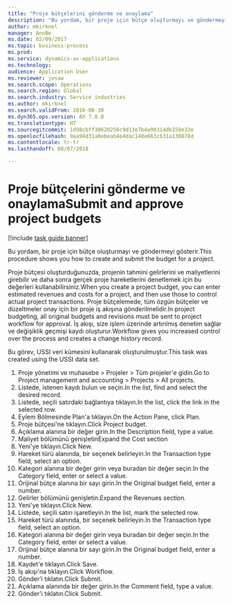 ```yaml
--- 
title: "Proje bütçelerini gönderme ve onaylama"
description: "Bu yordam, bir proje için bütçe oluşturmayı ve göndermeyi gösterir."
author: mkirknel
manager: AnnBe
ms.date: 02/09/2017
ms.topic: business-process
ms.prod: 
ms.service: dynamics-ax-applications
ms.technology: 
audience: Application User
ms.reviewer: josaw
ms.search.scope: Operations
ms.search.region: Global
ms.search.industry: Service industries
ms.author: mkirknel
ms.search.validFrom: 2016-06-30
ms.dyn365.ops.version: AX 7.0.0
ms.translationtype: HT
ms.sourcegitcommit: 1d98cbff30620256c9d13e7b4a90314db150e33e
ms.openlocfilehash: 9aa94d31a0ebeab4e4dac148e663c631a130878d
ms.contentlocale: tr-tr
ms.lasthandoff: 08/07/2018

---
```

# <a name="submit-and-approve-project-budgets"></a><span data-ttu-id="f747d-103">Proje bütçelerini gönderme ve onaylama</span><span class="sxs-lookup"><span data-stu-id="f747d-103">Submit and approve project budgets</span></span>

[!include [task guide banner](../../includes/task-guide-banner.md)]

<span data-ttu-id="f747d-104">Bu yordam, bir proje için bütçe oluşturmayı ve göndermeyi gösterir.</span><span class="sxs-lookup"><span data-stu-id="f747d-104">This procedure shows you how to create and submit the budget for a project.</span></span> 

<span data-ttu-id="f747d-105">Proje bütçesi oluşturduğunuzda, projenin tahmini gelirlerini ve maliyetlerini girebilir ve daha sonra gerçek proje hareketlerini denetlemek için bu değerleri kullanabilirsiniz.</span><span class="sxs-lookup"><span data-stu-id="f747d-105">When you create a project budget, you can enter estimated revenues and costs for a project, and then use those to control actual project transactions.</span></span> <span data-ttu-id="f747d-106">Proje bütçelemede, tüm özgün bütçeler ve düzeltmeler onay için bir proje iş akışına gönderilmelidir.</span><span class="sxs-lookup"><span data-stu-id="f747d-106">In project budgeting, all original budgets and revisions must be sent to project workflow for approval.</span></span> <span data-ttu-id="f747d-107">İş akışı, size işlem üzerinde artırılmış denetim sağlar ve değişiklik geçmişi kaydı oluşturur.</span><span class="sxs-lookup"><span data-stu-id="f747d-107">Workflow gives you increased control over the process and creates a change history record.</span></span>

<span data-ttu-id="f747d-108">Bu görev, USSI veri kümesini kullanarak oluşturulmuştur.</span><span class="sxs-lookup"><span data-stu-id="f747d-108">This task was created using the USSI data set.</span></span>

1. <span data-ttu-id="f747d-109">Proje yönetimi ve muhasebe > Projeler > Tüm projeler'e gidin.</span><span class="sxs-lookup"><span data-stu-id="f747d-109">Go to Project management and accounting > Projects > All projects.</span></span>
2. <span data-ttu-id="f747d-110">Listede, istenen kaydı bulun ve seçin.</span><span class="sxs-lookup"><span data-stu-id="f747d-110">In the list, find and select the desired record.</span></span>
3. <span data-ttu-id="f747d-111">Listede, seçili satırdaki bağlantıya tıklayın.</span><span class="sxs-lookup"><span data-stu-id="f747d-111">In the list, click the link in the selected row.</span></span>
4. <span data-ttu-id="f747d-112">Eylem Bölmesinde Plan'a tıklayın.</span><span class="sxs-lookup"><span data-stu-id="f747d-112">On the Action Pane, click Plan.</span></span>
5. <span data-ttu-id="f747d-113">Proje bütçesi'ne tıklayın.</span><span class="sxs-lookup"><span data-stu-id="f747d-113">Click Project budget.</span></span>
6. <span data-ttu-id="f747d-114">Açıklama alanına bir değer girin.</span><span class="sxs-lookup"><span data-stu-id="f747d-114">In the Description field, type a value.</span></span>
7. <span data-ttu-id="f747d-115">Maliyet bölümünü genişletin</span><span class="sxs-lookup"><span data-stu-id="f747d-115">Expand the Cost section</span></span>
8. <span data-ttu-id="f747d-116">Yeni'ye tıklayın.</span><span class="sxs-lookup"><span data-stu-id="f747d-116">Click New.</span></span>
9. <span data-ttu-id="f747d-117">Hareket türü alanında, bir seçenek belirleyin.</span><span class="sxs-lookup"><span data-stu-id="f747d-117">In the Transaction type field, select an option.</span></span>
10. <span data-ttu-id="f747d-118">Kategori alanına bir değer girin veya buradan bir değer seçin.</span><span class="sxs-lookup"><span data-stu-id="f747d-118">In the Category field, enter or select a value.</span></span>
11. <span data-ttu-id="f747d-119">Orijinal bütçe alanına bir sayı girin.</span><span class="sxs-lookup"><span data-stu-id="f747d-119">In the Original budget field, enter a number.</span></span>
12. <span data-ttu-id="f747d-120">Gelirler bölümünü genişletin.</span><span class="sxs-lookup"><span data-stu-id="f747d-120">Expand the Revenues section.</span></span>
13. <span data-ttu-id="f747d-121">Yeni'ye tıklayın.</span><span class="sxs-lookup"><span data-stu-id="f747d-121">Click New.</span></span>
14. <span data-ttu-id="f747d-122">Listede, seçili satırı işaretleyin.</span><span class="sxs-lookup"><span data-stu-id="f747d-122">In the list, mark the selected row.</span></span>
15. <span data-ttu-id="f747d-123">Hareket türü alanında, bir seçenek belirleyin.</span><span class="sxs-lookup"><span data-stu-id="f747d-123">In the Transaction type field, select an option.</span></span>
16. <span data-ttu-id="f747d-124">Kategori alanına bir değer girin veya buradan bir değer seçin.</span><span class="sxs-lookup"><span data-stu-id="f747d-124">In the Category field, enter or select a value.</span></span>
17. <span data-ttu-id="f747d-125">Orijinal bütçe alanına bir sayı girin.</span><span class="sxs-lookup"><span data-stu-id="f747d-125">In the Original budget field, enter a number.</span></span>
18. <span data-ttu-id="f747d-126">Kaydet'e tıklayın.</span><span class="sxs-lookup"><span data-stu-id="f747d-126">Click Save.</span></span>
19. <span data-ttu-id="f747d-127">İş akışı'na tıklayın.</span><span class="sxs-lookup"><span data-stu-id="f747d-127">Click Workflow.</span></span>
20. <span data-ttu-id="f747d-128">Gönder'i tıklatın.</span><span class="sxs-lookup"><span data-stu-id="f747d-128">Click Submit.</span></span>
21. <span data-ttu-id="f747d-129">Açıklama alanında bir değer girin.</span><span class="sxs-lookup"><span data-stu-id="f747d-129">In the Comment field, type a value.</span></span>
22. <span data-ttu-id="f747d-130">Gönder'i tıklatın.</span><span class="sxs-lookup"><span data-stu-id="f747d-130">Click Submit.</span></span>


